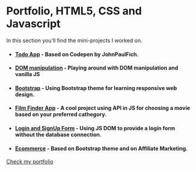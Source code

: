 # Portfolio, HTML5, CSS and Javascript 

In this section you'll find the mini-projects I worked on.

* #### [Todo App](https://iamcalinprojects.github.io/portfolio/) - Based on Codepen by JohnPaulFich.
* #### [DOM manipulation](https://iamcalinprojects.github.io/portfolio/) - Playing around with DOM manipulation and vanilla JS
* #### [Bootstrap]() - Using Bootstrap theme for learning responsive web design.
* #### [Film Finder App]() - A cool project using API in JS for choosing a movie based on your preferred cathegory. 
* #### [Login and SignUp Form]() - Using JS DOM to provide a login form without the database connection. 
* #### [Ecommerce](https://www.cosaregali.com/) - Based on Bootstrap theme and on Affiliate Marketing. 
[Check my portfolio](https://iamcalinprojects.github.io/portfolio/)
